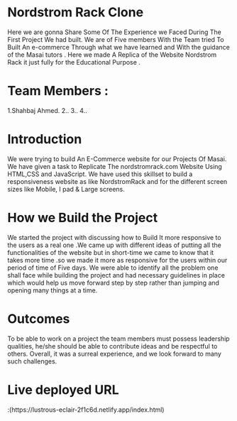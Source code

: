 # Nordstrom Rack Clone
Here we are gonna Share Some Of The Experience we Faced During The First Project We had built. We are of Five members With the Team tried To Built An e-commerce Through what we have learned and With the guidance of the Masai tutors . Here we made A Replica of the Website Nordstrom Rack it just fully for the Educational Purpose .

# Team Members :
1.Shahbaj Ahmed.
2..
3..
4..


# Introduction
We were trying to build An E-Commerce website for our Projects Of Masai. We have given a task to Replicate The nordstromrack.com Website Using HTML,CSS and JavaScript. We have used this skillset to build a responsiveness website as like NordstromRack and for the different screen sizes like Mobile, I pad & Large screens.

# How we Build the Project
We started the project with discussing how to Build It more responsive to the users as a real one .We came up with different ideas of putting all the functionalities of the website but in short-time we came to know that it takes more time .so we made it more as responsive for the users within our period of time of Five days. We were able to identify all the problem one shall face while building the project and had necessary guidelines in place which would help us move forward step by step rather than jumping and opening many things at a time.

# Outcomes
To be able to work on a project the team members must possess leadership qualities, he/she should be able to contribute ideas and be respectful to others.
Overall, it was a surreal experience, and we look forward to many such challenges.

<h1>Live deployed URL</h1>:(https://lustrous-eclair-2f1c6d.netlify.app/index.html)

